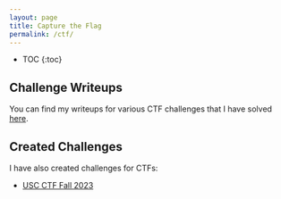 ```yaml
---
layout: page
title: Capture the Flag
permalink: /ctf/
---
```

* TOC
{:toc}

## Challenge Writeups
You can find my writeups for various CTF challenges that I have solved [here](https://github.com/Live10NOP/CTF_Writeups).

## Created Challenges
I have also created challenges for CTFs:
+ [USC CTF Fall 2023](https://github.com/USC-CTF-Team/public-USC-CTF-Fall-23/tree/main/reverse_engineering)

